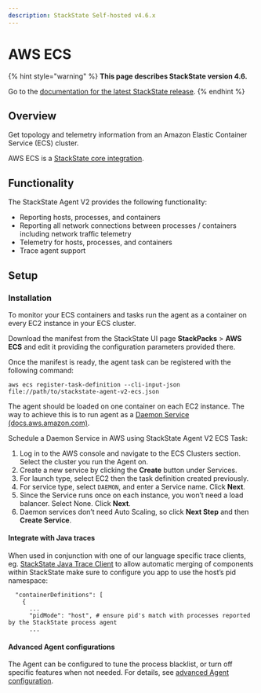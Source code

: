 ```yaml
---
description: StackState Self-hosted v4.6.x
---
```


# AWS ECS

{% hint style="warning" %}
**This page describes StackState version 4.6.**

Go to the [documentation for the latest StackState release](https://docs.stackstate.com/stackpacks/integrations/aws/aws-ecs).
{% endhint %}

## Overview

Get topology and telemetry information from an Amazon Elastic Container Service \(ECS\) cluster.

AWS ECS is a [StackState core integration](/stackpacks/integrations/about_integrations.md#stackstate-core-integrations "StackState Self-Hosted only").

## Functionality

The StackState Agent V2 provides the following functionality:

* Reporting hosts, processes, and containers
* Reporting all network connections between processes / containers including network traffic telemetry
* Telemetry for hosts, processes, and containers
* Trace agent support

## Setup

### Installation

To monitor your ECS containers and tasks run the agent as a container on every EC2 instance in your ECS cluster.

Download the manifest from the StackState UI page **StackPacks** &gt; **AWS ECS** and edit it providing the configuration parameters provided there.

Once the manifest is ready, the agent task can be registered with the following command:

```text
aws ecs register-task-definition --cli-input-json file://path/to/stackstate-agent-v2-ecs.json
```

The agent should be loaded on one container on each EC2 instance. The way to achieve this is to run agent as a [Daemon Service \(docs.aws.amazon.com\)](https://docs.aws.amazon.com/AmazonECS/latest/developerguide/ecs_services.html#service_scheduler_daemon).

Schedule a Daemon Service in AWS using StackState Agent V2 ECS Task:

1. Log in to the AWS console and navigate to the ECS Clusters section. Select the cluster you run the Agent on.
2. Create a new service by clicking the **Create** button under Services.
3. For launch type, select EC2 then the task definition created previously.
4. For service type, select `DAEMON`, and enter a Service name. Click **Next**.
5. Since the Service runs once on each instance, you won’t need a load balancer. Select None. Click **Next**.
6. Daemon services don’t need Auto Scaling, so click **Next Step** and then **Create Service**.

#### Integrate with Java traces

When used in conjunction with one of our language specific trace clients, eg. [StackState Java Trace Client](../java-apm.md) to allow automatic merging of components within StackState make sure to configure you app to use the host’s pid namespace:

```text
  "containerDefinitions": [
    {
      ...
      "pidMode": "host", # ensure pid's match with processes reported by the StackState process agent
      ...
```

#### Advanced Agent configurations

The Agent can be configured to tune the process blacklist, or turn off specific features when not needed. For details, see [advanced Agent configuration](/setup/agent/advanced-agent-configuration.md).
